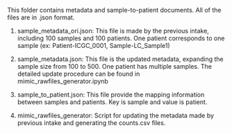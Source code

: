 This folder contains metadata and sample-to-patient documents. All of the files are in .json format.

1. sample_metadata_ori.json: This file is made by the previous intake, including 100 samples and 100 patients.  One patient corresponds to one sample (ex: Patient-ICGC_0001, Sample-LC_Sample1)

2. sample_metadata.json: This file is the updated metadata, expanding the sample size from 100 to 500. One patient has multiple samples. The detailed update procedure can be found in mimic_rawfiles_generator.ipynb

3. sample_to_patient.json: This file provide the mapping information between samples and patients. Key is sample and value is patient.

4. mimic_rawfiles_generator: Script for updating the metadata made by previous intake and generating the counts.csv files.

